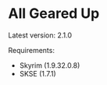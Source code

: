 All Geared Up
=============
Latest version: 2.1.0

Requirements:
- Skyrim (1.9.32.0.8)
- SKSE (1.7.1)
